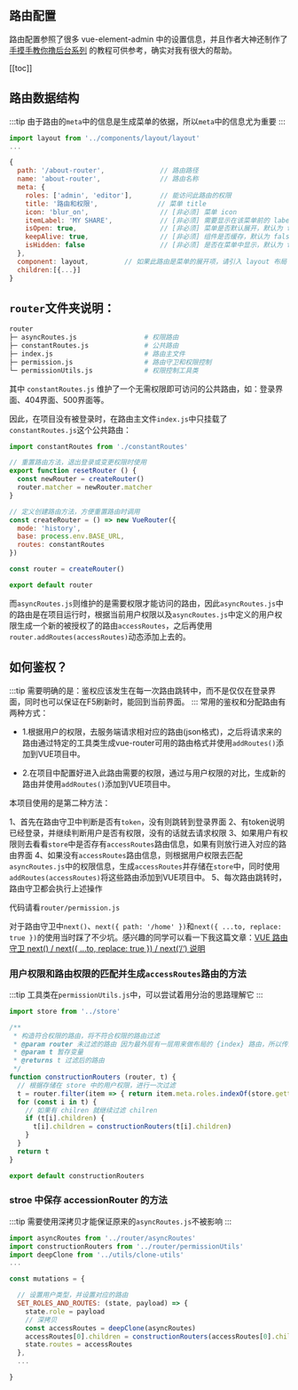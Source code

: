 ## 路由配置
路由配置参照了很多 vue-element-admin 中的设置信息，并且作者大神还制作了[手摸手教你撸后台系列](https://juejin.cn/post/6844903476661583880) 的教程可供参考，确实对我有很大的帮助。

[[toc]]
## 路由数据结构
:::tip
由于路由的```meta```中的信息是生成菜单的依据，所以```meta```中的信息尤为重要
:::
```js
import layout from '../components/layout/layout'
...

{
  path: '/about-router',              // 路由路径
  name: 'about-router',               // 路由名称
  meta: {
    roles: ['admin', 'editor'],       // 能访问此路由的权限
    title: '路由和权限',               // 菜单 title
    icon: 'blur_on',                  // [非必须] 菜单 icon
    itemLabel: 'MY SHARE',            // [非必须] 需要显示在该菜单前的 label
    isOpen: true,                     // [非必须] 菜单是否默认展开，默认为 false
    keepAlive: true,                  // [非必须] 组件是否缓存，默认为 false
    isHidden: false                   // [非必须] 是否在菜单中显示，默认为 false
  },
  component: layout,         // 如果此路由是菜单的展开项，请引入 layout 布局
  children:[{...}]  
} 
```
## ```router```文件夹说明：
```sh
router
├─ asyncRoutes.js                 # 权限路由
├─ constantRoutes.js              # 公共路由
├─ index.js                       # 路由主文件
├─ permission.js                  # 路由守卫和权限控制
└─ permissionUtils.js             # 权限控制工具类
```
其中 ```constantRoutes.js``` 维护了一个无需权限即可访问的公共路由，如：登录界面、404界面、500界面等。

因此，在项目没有被登录时，在路由主文件```index.js```中只挂载了```constantRoutes.js```这个公共路由：
```js
import constantRoutes from './constantRoutes'

// 重置路由方法，退出登录或变更权限时使用
export function resetRouter () {
  const newRouter = createRouter()
  router.matcher = newRouter.matcher
}

// 定义创建路由方法，方便重置路由时调用
const createRouter = () => new VueRouter({
  mode: 'history',
  base: process.env.BASE_URL,
  routes: constantRoutes
})

const router = createRouter()

export default router
```
而```asyncRoutes.js```则维护的是需要权限才能访问的路由，因此```asyncRoutes.js```中的路由是在项目运行时，根据当前用户权限以及```asyncRoutes.js```中定义的用户权限生成一个新的被授权了的路由```accessRoutes```，之后再使用```router.addRoutes(accessRoutes)```动态添加上去的。
## 如何鉴权？
:::tip
需要明确的是：鉴权应该发生在每一次路由跳转中，而不是仅仅在登录界面，同时也可以保证在F5刷新时，能回到当前界面。
:::
常用的鉴权和分配路由有两种方式：
- 1.根据用户的权限，去服务端请求相对应的路由(json格式)，之后将请求来的路由通过特定的工具类生成vue-router可用的路由格式并使用```addRoutes()```添加到VUE项目中。

- 2.在项目中配置好进入此路由需要的权限，通过与用户权限的对比，生成新的路由并使用```addRoutes()```添加到VUE项目中。

本项目使用的是第二种方法：

1、首先在路由守卫中判断是否有```token```，没有则跳转到登录界面
2、有token说明已经登录，并继续判断用户是否有权限，没有的话就去请求权限
3、如果用户有权限则去看看```store```中是否存有```accessRoutes```路由信息，如果有则放行进入对应的路由界面
4、如果没有```accessRoutes```路由信息，则根据用户权限去匹配```asyncRoutes.js```中的权限信息，生成```accessRoutes```并存储在```store```中，同时使用```addRoutes(accessRoutes)```将这些路由添加到VUE项目中。
5、每次路由跳转时，路由守卫都会执行上述操作

代码请看```router/permission.js```

对于路由守卫中```next()```、```next({ path: '/home' })```和```next({ ...to, replace: true })```的使用当时踩了不少坑。感兴趣的同学可以看一下我这篇文章：[VUE 路由守卫 next() / next({ ...to, replace: true }) / next(‘/‘) 说明](https://blog.csdn.net/qq_41912398/article/details/109231418)

### 用户权限和路由权限的匹配并生成```accessRoutes```路由的方法
:::tip
工具类在```permissionUtils.js```中，可以尝试着用分治的思路理解它
:::
```js
import store from '../store'

/**
 * 构造符合权限的路由，将不符合权限的路由过滤
 * @param router 未过滤的路由 因为最外层有一层用来做布局的 {index} 路由，所以传的是 index[0].children
 * @param t 暂存变量
 * @returns t 过滤后的路由
 */
function constructionRouters (router, t) {
  // 根据存储在 store 中的用户权限，进行一次过滤
  t = router.filter(item => { return item.meta.roles.indexOf(store.getters.getRole) !== -1 })
  for (const i in t) {
    // 如果有 chilren 就继续过滤 chilren
    if (t[i].children) {
      t[i].children = constructionRouters(t[i].children)
    }
  }
  return t
}

export default constructionRouters
```
### stroe 中保存 accessionRouter 的方法
:::tip
需要使用深拷贝才能保证原来的```asyncRoutes.js```不被影响
:::
```js
import asyncRoutes from '../router/asyncRoutes'
import constructionRouters from '../router/permissionUtils'
import deepClone from '../utils/clone-utils'
...

const mutations = {

  // 设置用户类型，并设置对应的路由
  SET_ROLES_AND_ROUTES: (state, payload) => {
    state.role = payload
    // 深拷贝
    const accessRoutes = deepClone(asyncRoutes)
    accessRoutes[0].children = constructionRouters(accessRoutes[0].children)
    state.routes = accessRoutes
  },
  ...

}
```
